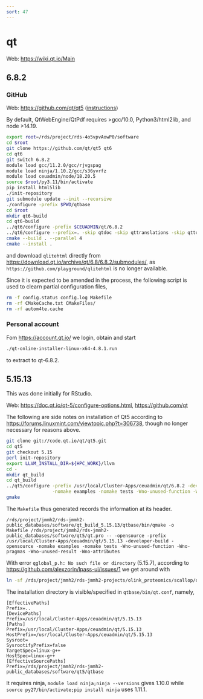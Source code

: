 ```yaml
---
sort: 47
---
```


# qt

Web: <https://wiki.qt.io/Main>

## 6.8.2

### GitHub

Web: <https://github.com/qt/qt5> ([instructions](https://wiki.qt.io/Building_Qt_6_from_Git))

By default, QtWebEngine/QtPdf requires >gcc/10.0, Python3/html2lib, and node >14.19.

```bash
export root=/rds/project/rds-4o5vpvAowP0/software
cd $root
git clone https://github.com/qt/qt5 qt6
cd qt6
git switch 6.8.2
module load gcc/11.2.0/gcc/rjvgspag
module load ninja/1.10.2/gcc/s36yvrfz
module load ceuadmin/node/18.20.5
source $root/py3.11/bin/activate
pip install html5lib
./init-repository
git submodule update --init --recursive
./configure -prefix $PWD/qtbase
cd $root
mkdir qt6-build
cd qt6-build
../qt6/configure -prefix $CEUADMIN/qt/6.8.2
../qt6/configure --prefix=. -skip qtdoc -skip qttranslations -skip qttools
cmake --build . --parallel 4
cmake --install .
```

and download `qlitehtml` directly from <https://download.qt.io/archive/qt/6.8/6.8.2/submodules/>, as `https://github.com/playground/qlitehtml` is no longer available.

Since it is expected to be amended in the process, the following script is used to clearn partial configuration files,

```bash
rm -f config.status config.log Makefile
rm -rf CMakeCache.txt CMakeFiles/
rm -rf autom4te.cache
```

### Personal account

Fom <https://account.qt.io/> we login, obtain and start

```bash
./qt-online-installer-linux-x64-4.8.1.run
```

to extract to qt-6.8.2.

## 5.15.13

This was done initially for RStudio.

Web: <https://doc.qt.io/qt-5/configure-options.html>, <https://github.com/qt>

The following are side notes on installation of Qt5 according to <https://forums.linuxmint.com/viewtopic.php?t=306738>, though no longer necessary for reasons above.

```bash
git clone git://code.qt.io/qt/qt5.git
cd qt5
git checkout 5.15
perl init-repository
export LLVM_INSTALL_DIR=${HPC_WORK}/llvm
cd -
mkdir qt_build
cd qt_build
../qt5/configure -prefix /usr/local/Cluster-Apps/ceuadmin/qt/6.8.2 -developer-build -opensource -no-sql-mysql -sqlite \
                 -nomake examples -nomake tests -Wno-unused-function -Wno-pragmas -Wno-unused-result -Wno-attributes
gmake
```

The `Makefile` thus generated records the information at its header.

```
/rds/project/jmmh2/rds-jmmh2-public_databases/software/qt_build_5.15.13/qtbase/bin/qmake -o Makefile /rds/project/jmmh2/rds-jmmh2-public_databases/software/qt5/qt.pro -- -opensource -prefix /usr/local/Cluster-Apps/ceuadmin/qt/5.15.13 -developer-build -opensource -nomake examples -nomake tests -Wno-unused-function -Wno-pragmas -Wno-unused-result -Wno-attributes
```

With error `qglobal_p.h: No such file or directory` (5.15.7), according to <https://github.com/alexzorin/lpass-ui/issues/1> we get around with

```bash
ln -sf /rds/project/jmmh2/rds-jmmh2-projects/olink_proteomics/scallop/qt5/qtbase/include/QtCore/5.15.7/QtCore/private /rds/user/jhz22/hpc-work/include/QtCore
```

The installation directory is visible/specified in `qtbase/bin/qt.conf`, namely,

```
[EffectivePaths]
Prefix=..
[DevicePaths]
Prefix=/usr/local/Cluster-Apps/ceuadmin/qt/5.15.13
[Paths]
Prefix=/usr/local/Cluster-Apps/ceuadmin/qt/5.15.13
HostPrefix=/usr/local/Cluster-Apps/ceuadmin/qt/5.15.13
Sysroot=
SysrootifyPrefix=false
TargetSpec=linux-g++
HostSpec=linux-g++
[EffectiveSourcePaths]
Prefix=/rds/project/jmmh2/rds-jmmh2-public_databases/software/qt5/qtbase
```

It requires ninja, `module load ninja;ninja --versions` gives 1.10.0 while `source py27/bin/activate;pip install ninja` uses 1.11.1.

